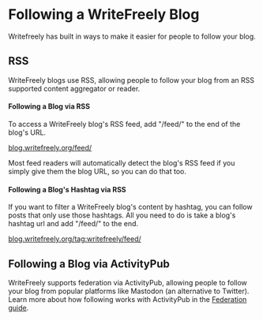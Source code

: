# Following a WriteFreely Blog

Writefreely has built in ways to make it easier for people to follow your blog.

## RSS

WriteFreely blogs use RSS, allowing people to follow your blog from an RSS supported content aggregator or reader.

#### Following a Blog via RSS

To access a WriteFreely blog's RSS feed, add "/feed/" to the end of the blog's URL.

[blog.writefreely.org/feed/](https://blog.writefreely.org/feed/)

Most feed readers will automatically detect the blog's RSS feed if you simply give them the blog URL, so you can do that too.

#### Following a Blog's Hashtag via RSS

If you want to filter a WriteFreely blog's content by hashtag, you can follow posts that only use those hashtags. All you need to do is take a blog's hashtag url and add "/feed/" to the end.

[blog.writefreely.org/tag:writefreely/feed/](https://blog.writefreely.org/tag:writefreely/feed/)

## Following a Blog via ActivityPub

WriteFreely supports federation via ActivityPub, allowing people to follow your blog from popular platforms like Mastodon (an alternative to Twitter). Learn more about how following works with ActivityPub in the [Federation guide](https://writefreely.org/docs/latest/writer/federation).
